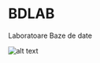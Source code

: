# BDLAB
Laboratoare Baze de date

![alt text](https://www.faceofit.com/wp-content/uploads/2016/02/SQL-Server-Icon.jpg)
